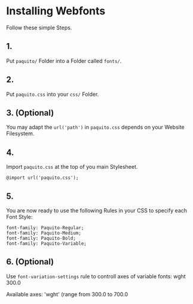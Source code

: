 # Installing Webfonts
Follow these simple Steps.

## 1.
Put `paquito/` Folder into a Folder called `fonts/`.

## 2.
Put `paquito.css` into your `css/` Folder.

## 3. (Optional)
You may adapt the `url('path')` in `paquito.css` depends on your Website Filesystem.

## 4.
Import `paquito.css` at the top of you main Stylesheet.

```
@import url('paquito.css');
```

## 5.
You are now ready to use the following Rules in your CSS to specify each Font Style:
```
font-family: Paquito-Regular;
font-family: Paquito-Medium;
font-family: Paquito-Bold;
font-family: Paquito-Variable;

```
## 6. (Optional)
Use `font-variation-settings` rule to controll axes of variable fonts:
wght 300.0

Available axes:
'wght' (range from 300.0 to 700.0

